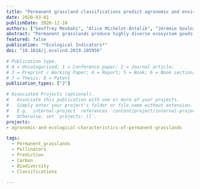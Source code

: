 ```yaml
---
title: "Permanent grassland classifications predict agronomic and environmental characteristics well, but not ecological characteristics"
date: 2020-03-01
publishDate: 2020-12-18
authors: ["Geoffrey Mesbahi", "Alice Michelot-Antalik", "Jérémie Goulnik", "Sylvain Plantureux"]
abstract: "Permanent grasslands produce highly diverse ecosystem goods and services, which need to be easily assessed by decision makers. Naturalists and agronomists classify grasslands in different ways to predict ecological, agronomic and environmental characteristics of the grasslands. However, few studies have compared the prediction abilities of these different classifications using the same botanical relevés, and none has explored the utility of combining classifications. In this study, we attributed a grassland class from each of three classifications (phytosociological, agronomic and functional) to 250 permanent grasslands in north-eastern France to predict 16 characteristics: nine ecological, three agronomic and four environmental. We used statistical model selection to identify the classification or combination of classifications that best predicted each characteristic. Our results showed great prediction ability of agronomic classification, which created the best models for predicting agronomic (yield) and environmental (management, elevation) characteristics. We also identified a strong prediction ability of combining two or all three classifications to predict seven other grassland characteristics. However, grassland classifications did not predict most of the ecological characteristics well. We can assume that phytosociological classification, despite its mainstream use, predicts grassland characteristics less well than agronomic classification. We recommend combining grassland classifications to improve rapid prediction abilities. This study provides new knowledge useful for developing grassland classifications which meet the needs of agronomists and naturalists."
featured: false
publication: "*Ecological Indicators*"
doi: "10.1016/j.ecolind.2019.105956"

# Publication type.
# 0 = Uncategorized; 1 = Conference paper; 2 = Journal article;
# 3 = Preprint / Working Paper; 4 = Report; 5 = Book; 6 = Book section;
# 7 = Thesis; 8 = Patent
publication_types: ["2"]

# Associated Projects (optional).
#   Associate this publication with one or more of your projects.
#   Simply enter your project's folder or file name without extension.
#   E.g. `internal-project` references `content/project/internal-project/index.md`.
#   Otherwise, set `projects: []`.
projects:
- agronomic-and-ecological-characteristics-of-permanent-grasslands

tags:
  - Permanent_grasslands
  - Pollinators
  - Prediction
  - Carbon
  - Biodiversity
  - Classifications
  
---
```


